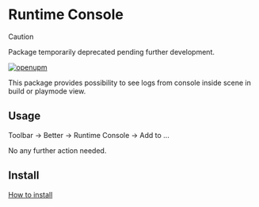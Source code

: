 # Runtime Console

> [!CAUTION]
> Package temporarily deprecated pending further development.

[![openupm](https://img.shields.io/npm/v/com.uurha.betterruntimeconsole?label=openupm&registry_uri=https://package.openupm.com)](https://openupm.com/packages/com.uurha.betterruntimeconsole/)

This package provides possibility to see logs from console inside scene in build or playmode view.

## Usage
Toolbar -> Better -> Runtime Console -> Add to ...

No any further action needed.

## Install
[How to install](https://github.com/uurha/BetterPluginCollection/wiki/How-to-install)

